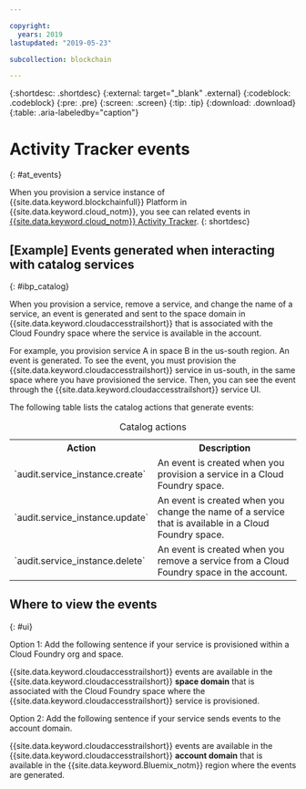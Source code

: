 ```yaml
---

copyright:
  years: 2019
lastupdated: "2019-05-23"

subcollection: blockchain

---
```


{:shortdesc: .shortdesc}
{:external: target="_blank" .external}
{:codeblock: .codeblock}
{:pre: .pre}
{:screen: .screen}
{:tip: .tip}
{:download: .download}
{:table: .aria-labeledby="caption"}


# Activity Tracker events
{: #at_events}

When you provision a service instance of {{site.data.keyword.blockchainfull}} Platform in {{site.data.keyword.cloud_notm}}, you see can related events in [{{site.data.keyword.cloud_notm}} Activity Tracker](/docs/services/cloud-activity-tracker?topic=cloud-activity-tracker-activity_tracker_ov).
{: shortdesc}

## [Example] Events generated when interacting with catalog services
{: #ibp_catalog}

When you provision a service, remove a service, and change the name of a service, an event is generated and sent to the space domain in {{site.data.keyword.cloudaccesstrailshort}} that is associated with the Cloud Foundry space where the service is available in the account.

For example, you provision service A in space B in the us-south region. An event is generated. To see the event, you must provision the {{site.data.keyword.cloudaccesstrailshort}} service in us-south, in the same space where you have provisioned the service. Then, you can see the event through the {{site.data.keyword.cloudaccesstrailshort}} service UI.

The following table lists the catalog actions that generate events:

<table>
  <caption>Catalog actions</caption>
  <tr>
    <th>Action</th>
	  <th>Description</th>
  <tr>
  <tr>
    <td>`audit.service_instance.create`</td>
	<td>An event is created when you provision a service in a Cloud Foundry space.</td>
  </tr>
  <tr>
    <td>`audit.service_instance.update`</td>
	<td>An event is created when you change the name of a service that is available in a Cloud Foundry space.</td>
  </tr>
  <tr>
    <td>`audit.service_instance.delete`</td>
	<td>An event is created when you remove a service from a Cloud Foundry space in the account.</td>
  </tr>
</table>

## Where to view the events
{: #ui}

Option 1: Add the following sentence if your service is provisioned within a Cloud Foundry org and space.

{{site.data.keyword.cloudaccesstrailshort}} events are available in the {{site.data.keyword.cloudaccesstrailshort}} **space domain** that is associated with the Cloud Foundry space where the {{site.data.keyword.cloudaccesstrailshort}} service is provisioned.

Option 2: Add the following sentence if your service sends events to the account domain.

{{site.data.keyword.cloudaccesstrailshort}} events are available in the {{site.data.keyword.cloudaccesstrailshort}} **account domain** that is available in the {{site.data.keyword.Bluemix_notm}} region where the events are generated.
